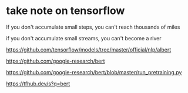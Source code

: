 # take note on tensorflow 

If you don't accumulate small steps, you can't reach thousands of miles

if you don't accumulate small streams, you can't become a river

https://github.com/tensorflow/models/tree/master/official/nlp/albert

https://github.com/google-research/bert

https://github.com/google-research/bert/blob/master/run_pretraining.py

https://tfhub.dev/s?q=bert
